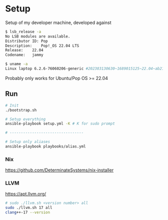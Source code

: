# Setup

Setup of my developer machine, developed against 

```bash
$ lsb_release -a
No LSB modules are available.
Distributor ID:	Pop
Description:	Pop!_OS 22.04 LTS
Release:	22.04
Codename:	jammy

$ uname -a
Linux laptop 6.2.6-76060206-generic #202303130630~1689015125~22.04~ab2190e SMP PREEMPT_DYNAMIC Mon J x86_64 x86_64 x86_64 GNU/Linux
```

Probably only works for Ubuntu/Pop OS >= 22.04

## Run

```bash
# Init
./bootstrap.sh

# Setup everything
ansible-playbook setup.yml -K # K for sudo prompt

# ---------------------------------

# Setup only aliases
ansible-playbook playbooks/alias.yml
```

### Nix

https://github.com/DeterminateSystems/nix-installer


### LLVM

https://apt.llvm.org/

```bash
# sudo ./llvm.sh <version number> all
sudo ./llvm.sh 17 all
clang++-17 --version
```
